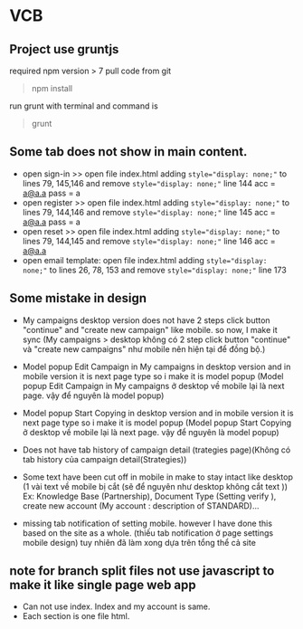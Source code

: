 # VCB
## Project use gruntjs
required npm version > 7
pull code from git
>npm install

run grunt with terminal and command is 
>grunt

## Some tab does not show in main content. 
- open sign-in >> open file index.html adding ```style="display: none;"``` to lines 79, 145,146 and remove ```style="display: none;"``` line 144
acc = a@a.a 
pass = a
- open register >> open file index.html adding ```style="display: none;"``` to lines 79, 144,146 and remove ```style="display: none;"``` line 145
acc = a@a.a 
pass = a
- open reset >> open file index.html adding ```style="display: none;"``` to lines 79, 144,145 and remove ```style="display: none;"``` line 146
acc = a@a.a 
- open email template: open file index.html adding ```style="display: none;"``` to lines 26, 78, 153 and remove ```style="display: none;"``` line 173

## Some mistake in design
- My campaigns desktop version does not have 2 steps click button "continue" and "create new campaign" like mobile. so now, I make it sync (My campaigns > desktop không có 2 step click button "continue" và "create new campaigns" như mobile nên hiện tại để đồng bộ.)
- Model popup Edit Campaign in My campaigns in desktop version and in mobile version it is next page type so i make it is model popup (Model popup Edit Campaign in My campaigns ở desktop về mobile lại là next page. vậy để nguyên là model popup)
- Model popup Start Copying in desktop version and in mobile version it is next page type so i make it is model popup (Model popup Start Copying ở desktop về mobile lại là next page. vậy để nguyên là model popup)
- Does not have tab history of campaign detail (trategies page)(Không có tab history của campaign detail(Strategies))

- Some text have been cut off in mobile in make to stay intact like desktop (1 vài text về mobile bị cắt (sẽ để nguyên như desktop không cắt text )) Ex: 
Knowledge Base (Partnership), Document Type (Setting verify ), create new account (My account : description of STANDARD)...
- missing tab notification of setting mobile. however I have done this based on the site as a whole. (thiếu tab notification ở page settings mobile design) tuy nhiên đã làm xong dựa trên tổng thể cả site 

## note for branch split files not use javascript to make it like single page web app
- Can not use index. Index and my account is same.
- Each section is one file html.